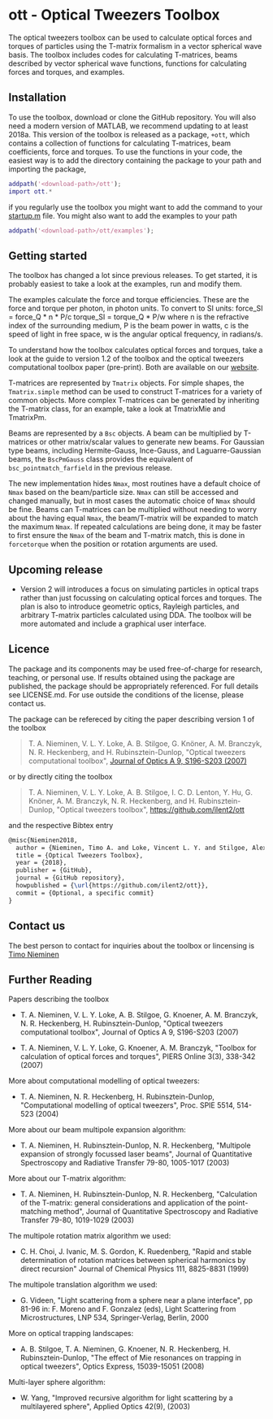 ott - Optical Tweezers Toolbox
==============================

The optical tweezers toolbox can be used to calculate optical forces
and torques of particles using the T-matrix formalism in a vector
spherical wave basis.
The toolbox includes codes for calculating T-matrices, beams described
by vector spherical wave functions, functions for calculating forces
and torques, and examples.

Installation
------------

To use the toolbox, download or clone the GitHub repository.
You will also need a modern version of MATLAB, we recommend
updating to at least 2018a.
This version of the toolbox is released as a package, `+ott`, which
contains a collection of functions for calculating T-matrices, beam
coefficients, force and torques.
To use the functions in your code, the easiest way is to add the
directory containing the package to your path and importing the package,

```matlab
addpath('<download-path>/ott');
import ott.*
```

if you regularly use the toolbox you might want to add the command to
your [startup.m](https://au.mathworks.com/help/matlab/ref/startup.html?searchHighlight=startup.m) file.
You might also want to add the examples to your path

```matlab
addpath('<download-path>/ott/examples');
```

Getting started
---------------

The toolbox has changed a lot since previous releases.
To get started, it is probably easiest to take a look at the
examples, run and modify them.

The examples calculate the force and torque efficiencies. These are
  the force and torque per photon, in photon units. To convert to
  SI units:
              force_SI = force_Q * n * P/c
             torque_SI = torque_Q * P/w
  where n is the refractive index of the surrounding medium,
        P is the beam power in watts,
        c is the speed of light in free space,
        w is the angular optical frequency, in radians/s.

To understand how the toolbox calculates optical forces and torques,
take a look at the guide to version 1.2 of the toolbox and the
optical tweezers computational toolbox paper (pre-print).
Both are available on our
[website](https://people.smp.uq.edu.au/TimoNieminen/software.html).

T-matrices are represented by `Tmatrix` objects.  For simple shapes,
the `Tmatrix.simple` method can be used to construct T-matrices for
a variety of common objects.
More complex T-matrices can be generated by inheriting the T-matrix
class, for an example, take a look at TmatrixMie and TmatrixPm.

Beams are represented by a `Bsc` objects.  A beam can be multiplied
by T-matrices or other matrix/scalar values to generate new beams.
For Gaussian type beams, including Hermite-Gauss, Ince-Gauss, and
Laguarre-Gaussian beams, the `BscPmGauss` class provides the
equivalent of `bsc_pointmatch_farfield` in the previous release.

The new implementation hides `Nmax`, most routines have a default
choice of `Nmax` based on the beam/particle size.  `Nmax` can still
be accessed and changed manually, but in most cases the automatic
choice of `Nmax` should be fine.
Beams can T-matrices can be multiplied without needing to
worry about the having equal `Nmax`, the beam/T-matrix will be
expanded to match the maximum `Nmax`.
If repeated calculations are being done, it may be faster to first
ensure the `Nmax` of the beam and T-matrix match, this is done in
`forcetorque` when the position or rotation arguments are used.

Upcoming release
----------------

* Version 2 will introduces a focus on simulating particles in
  optical traps rather than just focussing on calculating optical
  forces and torques.  The plan is also to introduce geometric
  optics, Rayleigh particles, and arbitrary T-matrix particles
  calculated using DDA.  The toolbox will be more automated and
  include a graphical user interface.

Licence
-------

The package and its components may be used free-of-charge for research,
teaching, or personal use. If results obtained using the package are
published, the package should be appropriately referenced.
For full details see LICENSE.md.
For use outside the conditions of the license, please contact us.

The package can be refereced by citing the paper describing version
1 of the toolbox

> T. A. Nieminen, V. L. Y. Loke, A. B. Stilgoe, G. Knöner, A. M. Branczyk, N. R. Heckenberg, and H. Rubinsztein-Dunlop,
> "Optical tweezers computational toolbox",
> [Journal of Optics A 9, S196-S203 (2007)](http://iopscience.iop.org/1464-4258/9/8/S12/)

or by directly citing the toolbox

> T. A. Nieminen, V. L. Y. Loke, A. B. Stilgoe, I. C. D. Lenton,
> Y. Hu, G. Knöner, A. M. Branczyk, N. R. Heckenberg, and H. Rubinsztein-Dunlop,
> "Optical tweezers toolbox", https://github.com/ilent2/ott

and the respective Bibtex entry

```latex
@misc{Nieminen2018,
  author = {Nieminen, Timo A. and Loke, Vincent L. Y. and Stilgoe, Alexander B. and Lenton, Isaac C. D. and Kn{\ifmmode\ddot{o}\else\"{o}\fi}ner, Gregor and Bra{\ifmmode\acute{n}\else\'{n}\fi}czyk, Agata M. and Heckenberg, Norman R. and Rubinsztein-Dunlop, Halina}},
  title = {Optical Tweezers Toolbox},
  year = {2018},
  publisher = {GitHub},
  journal = {GitHub repository},
  howpublished = {\url{https://github.com/ilent2/ott}},
  commit = {Optional, a specific commit}
}
```

Contact us
----------

The best person to contact for inquiries about the toolbox or lincensing
is [Timo Nieminen](mailto:timo@physics.uq.edu.au)

Further Reading
---------------

Papers describing the toolbox

* T. A. Nieminen, V. L. Y. Loke, A. B. Stilgoe, G. Knoener,
A. M. Branczyk, N. R. Heckenberg, H. Rubinsztein-Dunlop,
"Optical tweezers computational toolbox",
Journal of Optics A 9, S196-S203 (2007)

* T. A. Nieminen, V. L. Y. Loke, G. Knoener, A. M. Branczyk,
"Toolbox for calculation of optical forces and torques",
PIERS Online 3(3), 338-342 (2007)


More about computational modelling of optical tweezers:

* T. A. Nieminen, N. R. Heckenberg, H. Rubinsztein-Dunlop,
"Computational modelling of optical tweezers",
Proc. SPIE 5514, 514-523 (2004)


More about our beam multipole expansion algorithm:

* T. A. Nieminen, H. Rubinsztein-Dunlop, N. R. Heckenberg,
"Multipole expansion of strongly focussed laser beams",
Journal of Quantitative Spectroscopy and Radiative Transfer 79-80,
1005-1017 (2003)

More about our T-matrix algorithm:

* T. A. Nieminen, H. Rubinsztein-Dunlop, N. R. Heckenberg,
"Calculation of the T-matrix: general considerations and
application of the point-matching method",
Journal of Quantitative Spectroscopy and Radiative Transfer 79-80,
1019-1029 (2003)

The multipole rotation matrix algorithm we used:

* C. H. Choi, J. Ivanic, M. S. Gordon, K. Ruedenberg,
"Rapid and stable determination of rotation matrices between
spherical harmonics by direct recursion"
Journal of Chemical Physics 111, 8825-8831 (1999)


The multipole translation algorithm we used:

* G. Videen,
"Light scattering from a sphere near a plane interface",
pp 81-96 in:
F. Moreno and F. Gonzalez (eds),
Light Scattering from Microstructures, LNP 534,
Springer-Verlag, Berlin, 2000


More on optical trapping landscapes:

* A. B. Stilgoe, T. A. Nieminen, G. Knoener, N. R. Heckenberg, H. 
Rubinsztein-Dunlop, "The effect of Mie resonances on trapping in 
optical tweezers", Optics Express, 15039-15051 (2008)

Multi-layer sphere algorithm:

* W. Yang, "Improved recursive algorithm for light scattering by a
 multilayered sphere", Applied Optics 42(9), (2003)


